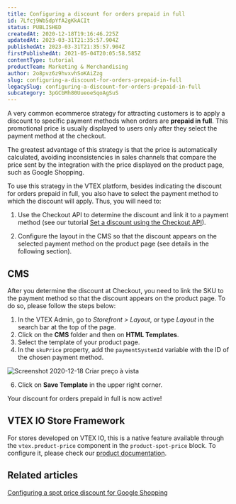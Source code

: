 ```yaml
---
title: Configuring a discount for orders prepaid in full
id: 7Lfcj9Wb5dpYfA2gKkACIt
status: PUBLISHED
createdAt: 2020-12-18T19:16:46.225Z
updatedAt: 2023-03-31T21:35:57.904Z
publishedAt: 2023-03-31T21:35:57.904Z
firstPublishedAt: 2021-05-04T20:05:58.585Z
contentType: tutorial
productTeam: Marketing & Merchandising
author: 2o8pvz6z9hvxvhSoKAiZzg
slug: configuring-a-discount-for-orders-prepaid-in-full
legacySlug: configuring-a-discount-for-orders-prepaid-in-full
subcategory: 3pGCbMh80UueoeSqoAgSuS
---
```


A very common ecommerce strategy for attracting customers is to apply a discount to specific payment methods when orders are __prepaid in full__. This promotional price is usually displayed to users only after they select the payment method at the checkout.

The greatest advantage of this strategy is that the price is automatically calculated, avoiding inconsistencies in sales channels that compare the price sent by the integration with the price displayed on the product page, such as Google Shopping.

To use this strategy in the VTEX platform, besides indicating the discount for orders prepaid in full, you also have to select the payment method to which the discount will apply. Thus, you will need to:

1. Use the Checkout API to determine the discount and link it to a payment method (see our tutorial [Set a discount using the Checkout API](https://developers.vtex.com/vtex-rest-api/docs/set-a-discount-using-the-checkout-api)).

2. Configure the layout in the CMS so that the discount appears on the selected payment method on the product page (see details in the following section).

## CMS

After you determine the discount at Checkout, you need to link the SKU to the payment method so that the discount appears on the product page. To do so, please follow the steps below:

1. In the VTEX Admin, go to *Storefront > Layout*, or type *Layout* in the search bar at the top of the page.
2. Click on the __CMS__ folder and then on __HTML Templates__.
3. Select the template of your product page.
4. In the `skuPrice` property, add the `paymentSystemId` variable with the ID of the chosen payment method.

![Screenshot 2020-12-18 Criar preço à vista](https://images.ctfassets.net/alneenqid6w5/4X9sxu1jruXPgpJc5AthbD/ce74271f2f7ca41fa3f762b12a226bcb/Screenshot_2020-12-18_Criar_pre__o____vista.png)

6. Click on __Save Template__ in the upper right corner.

Your discount for orders prepaid in full is now active!

## VTEX IO Store Framework
For stores developed on VTEX IO, this is a native feature available through the `vtex.product-price` component in the `product-spot-price` block. To configure it, please check our [product documentation](https://developers.vtex.com/vtex-developer-docs/docs/vtex-product-price#configuration).

## Related articles
[Configuring a spot price discount for Google Shopping](https://help.vtex.com/en/tutorial/configuring-discounts-for-orders-prepaid-in-full-on-google-shopping--40K3R5d4NogMvCzIWdWt3e#)

